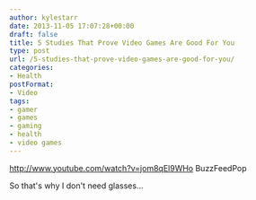 ```yaml
---
author: kylestarr
date: 2013-11-05 17:07:28+00:00
draft: false
title: 5 Studies That Prove Video Games Are Good For You
type: post
url: /5-studies-that-prove-video-games-are-good-for-you/
categories:
- Health
postFormat:
- Video
tags:
- gamer
- games
- gaming
- health
- video games
---
```


http://www.youtube.com/watch?v=jom8qEl9WHo
BuzzFeedPop

So that's why I don't need glasses...
